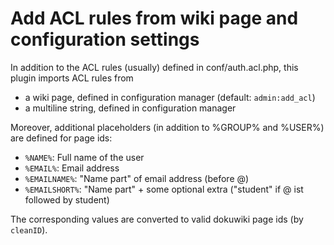 Add ACL rules from wiki page and configuration settings
=======================================================

In addition to the ACL rules (usually) defined in conf/auth.acl.php, this plugin imports ACL rules from

* a wiki page, defined in configuration manager (default: ``admin:add_acl``)
* a multiline string, defined in configuration manager

Moreover, additional placeholders (in addition to %GROUP% and %USER%) are defined for page ids: 

* ``%NAME%``: Full name of the user
* ``%EMAIL%``: Email address
* ``%EMAILNAME%``: "Name part" of email address (before @)
* ``%EMAILSHORT%``: "Name part" + some optional extra ("student" if @ ist followed by student)

The corresponding values are converted to valid dokuwiki page ids (by ``cleanID``).

